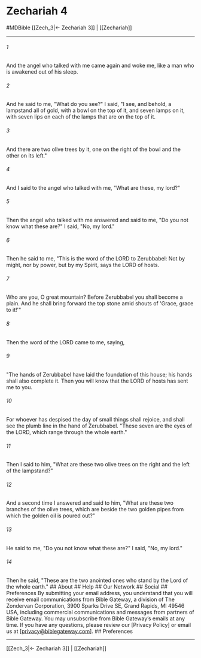 # Zechariah 4
#MDBible
[[Zech_3|← Zechariah 3]] | [[Zechariah]]

***






###### 1 


And the angel who talked with me came again and woke me, like a man who is awakened out of his sleep. 





###### 2 


And he said to me, "What do you see?" I said, "I see, and behold, a lampstand all of gold, with a bowl on the top of it, and seven lamps on it, with seven lips on each of the lamps that are on the top of it. 





###### 3 


And there are two olive trees by it, one on the right of the bowl and the other on its left." 





###### 4 


And I said to the angel who talked with me, "What are these, my lord?" 





###### 5 


Then the angel who talked with me answered and said to me, "Do you not know what these are?" I said, "No, my lord." 





###### 6 


Then he said to me, "This is the word of the LORD to Zerubbabel: Not by might, nor by power, but by my Spirit, says the LORD of hosts. 





###### 7 


Who are you, O great mountain? Before Zerubbabel you shall become a plain. And he shall bring forward the top stone amid shouts of 'Grace, grace to it!'" 





###### 8 


Then the word of the LORD came to me, saying, 





###### 9 


"The hands of Zerubbabel have laid the foundation of this house; his hands shall also complete it. Then you will know that the LORD of hosts has sent me to you. 





###### 10 


For whoever has despised the day of small things shall rejoice, and shall see the plumb line in the hand of Zerubbabel. "These seven are the eyes of the LORD, which range through the whole earth." 





###### 11 


Then I said to him, "What are these two olive trees on the right and the left of the lampstand?" 





###### 12 


And a second time I answered and said to him, "What are these two branches of the olive trees, which are beside the two golden pipes from which the golden oil is poured out?" 





###### 13 


He said to me, "Do you not know what these are?" I said, "No, my lord." 





###### 14 


Then he said, "These are the two anointed ones who stand by the Lord of the whole earth." ## About ## Help ## Our Network ## Social ## Preferences By submitting your email address, you understand that you will receive email communications from Bible Gateway, a division of The Zondervan Corporation, 3900 Sparks Drive SE, Grand Rapids, MI 49546 USA, including commercial communications and messages from partners of Bible Gateway. You may unsubscribe from Bible Gateway&rsquo;s emails at any time. If you have any questions, please review our [Privacy Policy] or email us at [privacy@biblegateway.com]. ## Preferences

***

[[Zech_3|← Zechariah 3]] | [[Zechariah]]
